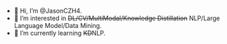- 👋 Hi, I’m @JasonCZH4.
- 👀 I’m interested in ~~DL/CV/MultiModal/Knowledge Distillation~~ NLP/Large Language Model/Data Mining.
- 🌱 I’m currently learning ~~KD~~NLP.


<!---
JasonCZH4/JasonCZH4 is a ✨ special ✨ repository because its `README.md` (this file) appears on your GitHub profile.
You can click the Preview link to take a look at your changes.
--->
